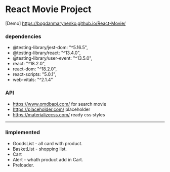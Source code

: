 # React Movie Project

[Demo] https://bogdanmarynenko.github.io/React-Movie/

### dependencies
   + @testing-library/jest-dom: "^5.16.5",
   + @testing-library/react: "^13.4.0",
   + @testing-library/user-event: "^13.5.0",
   + react: "^18.2.0",
   + react-dom: "^18.2.0",
   + react-scripts: "5.0.1",
   + web-vitals: "^2.1.4"
    
 ### API 
   + https://www.omdbapi.com/ for search movie 
   + https://placeholder.com/ placeholder
   + https://materializecss.com/ ready css styles
   
   ____
   
   ### Iimplemented
   + GoodsList - all card with product.
   + BasketList - shopping list.
   + Cart
   + Alert - whath product add in Cart.
   + Preloader.
   
   
  

